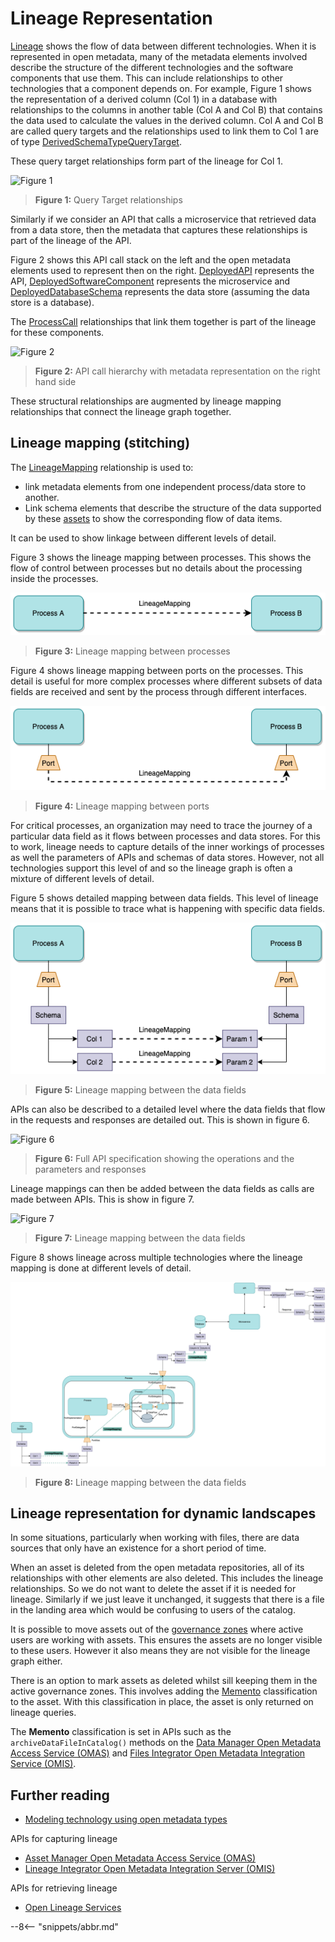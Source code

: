 <!-- SPDX-License-Identifier: CC-BY-4.0 -->
<!-- Copyright Contributors to the ODPi Egeria project. -->

# Lineage Representation

[Lineage](.) shows the flow of data between different technologies.
When it is represented in open metadata, many of the metadata elements involved
describe the structure of the different technologies and the software components
that use them.  This can include relationships to other technologies that
a component depends on.  For example, Figure 1 shows the representation of
a derived column (Col 1) in a database with relationships to the columns in another
table (Col A and Col B) that contains the data used to calculate the values in the derived column.
Col A and Col B are called query targets and the relationships used to
link them to Col 1 are of type [DerivedSchemaTypeQueryTarget](../open-metadata-types/0512-Derived-Schema-Elements.md).

These query target relationships form part of the lineage for Col 1.

![Figure 1](../modelling-technology/derived-data.png)
> **Figure 1:** Query Target relationships

Similarly if we consider an API that calls a microservice that retrieved data from a data store,
then the metadata that captures these relationships is part of the lineage of the API.

Figure 2 shows this API call stack on the left and the open metadata elements used to represent
then on the right.
[DeployedAPI](../open-metadata-types/0212-Deployed-APIs.md) represents the API,
[DeployedSoftwareComponent](../open-metadata-types/0215-Software-Components.md) represents the microservice and
[DeployedDatabaseSchema](../open-metadata-types/0224-Databases.md) represents the data store (assuming the data store is a database).

The [ProcessCall](../open-metadata-types/0750-Data-Passing.md) relationships that link them together
is part of the lineage for these components.

![Figure 2](../modelling-technology/api-call-stack-representation.png)
> **Figure 2:** API call hierarchy with metadata representation on the right hand side

These structural relationships are augmented by lineage mapping relationships that
connect the lineage graph together.


## Lineage mapping (stitching)

The [LineageMapping](../open-metadata-types/0770-Lineage-Mapping.md) relationship is used to:
* link metadata elements from one independent process/data store to another.
* Link schema elements that describe the structure of the data supported by these [assets](../cataloging-assets)
to show the corresponding flow of data items.

It can be used to show linkage between different levels of detail.

Figure 3 shows the lineage mapping between processes.
This shows the flow of control between processes but no details about the
processing inside the processes.

![Figure 3](lineage-mapping-process-to-process.png)
> **Figure 3:** Lineage mapping between processes

Figure 4 shows lineage mapping between ports on the processes.  This detail is useful for
more complex processes where different subsets of data fields are received and sent by the
process through different interfaces.

![Figure 4](lineage-mapping-port-to-port.png)
> **Figure 4:** Lineage mapping between ports

For critical processes, an organization may need to trace the journey of a particular data field
as it flows between processes and data stores.  For this to work, lineage needs to capture details of the inner
workings of processes as well the parameters of APIs and schemas of data stores.
However, not all technologies support this level of and so the lineage graph is often a mixture of
different levels of detail.

Figure 5 shows detailed mapping between data fields.  This level of lineage means that it is possible to
trace what is happening with specific data fields.

![Figure 5](lineage-mapping-data-fields.png)
> **Figure 5:** Lineage mapping between the data fields

APIs can also be described to a detailed level where the data fields that flow
in the requests and responses are detailed out.  This is shown in figure 6.

![Figure 6](../modelling-technology/api-specification.png)
> **Figure 6:** Full API specification showing the operations and the parameters and responses

Lineage mappings can then be added between the data fields as calls are made between APIs.
This is show in figure 7.

![Figure 7](../modelling-technology/api-calls.png#pagewidth)
> **Figure 7:** Lineage mapping between the data fields


Figure 8 shows lineage across multiple technologies where the lineage mapping is done at different levels
of detail.

![Figure 8](complex-lineage-mapping.png#pagewidth)
> **Figure 8:** Lineage mapping between the data fields

## Lineage representation for dynamic landscapes

In some situations, particularly when working with files, there are data sources that only
have an existence for a short period of time.

When an asset is deleted from the open metadata repositories, all of its
relationships with other elements are also deleted.
This includes the lineage relationships.
So we do not want to delete the asset if it is needed for lineage.
Similarly if we just leave it unchanged, it suggests that there is a file in the landing area
which would be confusing to users of the catalog.

It is possible to move assets out of the
[governance zones](/egeria-docs/concepts/governance-zone) where
active users are working with assets.  This ensures the assets are no longer
visible to these users.  However it also means they are not visible for the lineage graph either.

There is an option to mark assets as deleted whilst sill keeping them in the
active governance zones.
This involves adding the [Memento](/egeria-docs/types/0/0010-Base-Model) 
classification to the asset.  With this classification in place, the
asset is only returned on lineage queries.

The **Memento** classification is set in APIs such as the
`archiveDataFileInCatalog()` methods on the 
[Data Manager Open Metadata Access Service (OMAS)](/egeria-docs/services/omas/data-manager/overview)
and
[Files Integrator Open Metadata Integration Service (OMIS)](/egeria-docs/services/omis/files-integrator/overview).

## Further reading

* [Modeling technology using open metadata types](/egeria-docs/guides/developer/mapping-technology)

APIs for capturing lineage
* [Asset Manager Open Metadata Access Service (OMAS)](/egeria-docs/services/omas/asset-manager/overview)
* [Lineage Integrator Open Metadata Integration Server (OMIS)](/egeria-docs/servvices/omis/lineage-integrator/overview)

APIs for retrieving lineage
* [Open Lineage Services](/egeria-docs/services/open-lineage-services)

--8<-- "snippets/abbr.md"